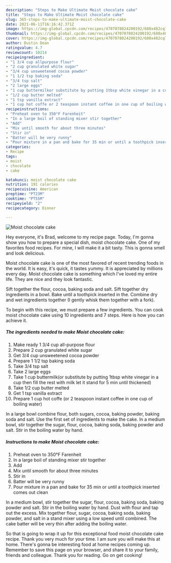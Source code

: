 ```yaml
---
description: "Steps to Make Ultimate Moist chocolate cake"
title: "Steps to Make Ultimate Moist chocolate cake"
slug: 365-steps-to-make-ultimate-moist-chocolate-cake
date: 2021-06-11T16:16:42.371Z
image: https://img-global.cpcdn.com/recipes/4707078024200192/680x482cq70/moist-chocolate-cake-recipe-main-photo.jpg
thumbnail: https://img-global.cpcdn.com/recipes/4707078024200192/680x482cq70/moist-chocolate-cake-recipe-main-photo.jpg
cover: https://img-global.cpcdn.com/recipes/4707078024200192/680x482cq70/moist-chocolate-cake-recipe-main-photo.jpg
author: Dustin Dean
ratingvalue: 4.7
reviewcount: 10214
recipeingredient:
- "1 3/4 cup allpurpose flour"
- "2 cup granulated white sugar"
- "3/4 cup unsweetened cocoa powder"
- "1 1/2 tsp baking soda"
- "3/4 tsp salt"
- "2 large eggs"
- "1 cup buttermilkor substitute by putting 1tbsp white vinegar in a cup then fill the rest with milk let it stand for 5 min until thickened"
- "1/2 cup butter melted"
- "1 tsp vanilla extract"
- "1 cup hot coffe or 2 teaspoon instant coffee in one cup of boiling water"
recipeinstructions:
- "Preheat oven to 350°F Farenheit"
- "In a large boil of standing mixer stir together"
- "Add"
- "Mix until smooth for about three minutes"
- "Stir in"
- "Batter will be very runny"
- "Pour mixture in a pan and bake for 35 min or until a toothpick inserted comes out clean"
categories:
- Recipe
tags:
- moist
- chocolate
- cake

katakunci: moist chocolate cake 
nutrition: 191 calories
recipecuisine: American
preptime: "PT23M"
cooktime: "PT55M"
recipeyield: "2"
recipecategory: Dinner

---
```



![Moist chocolate cake](https://img-global.cpcdn.com/recipes/4707078024200192/680x482cq70/moist-chocolate-cake-recipe-main-photo.jpg)

Hey everyone, it's Brad, welcome to my recipe page. Today, I'm gonna show you how to prepare a special dish, moist chocolate cake. One of my favorites food recipes. For mine, I will make it a bit tasty. This is gonna smell and look delicious.

Moist chocolate cake is one of the most favored of recent trending foods in the world. It is easy, it's quick, it tastes yummy. It is appreciated by millions every day. Moist chocolate cake is something which I've loved my entire life. They are nice and they look fantastic.

Sift together the flour, cocoa, baking soda and salt. Sift together dry ingredients in a bowl. Bake until a toothpick inserted in the. Combine dry and wet ingredients together (I gently whisk them together with a fork).


To begin with this recipe, we must prepare a few ingredients. You can cook moist chocolate cake using 10 ingredients and 7 steps. Here is how you can achieve it.

<!--inarticleads1-->

##### The ingredients needed to make Moist chocolate cake:

1. Make ready 1 3/4 cup all-purpose flour
1. Prepare 2 cup granulated white sugar
1. Get 3/4 cup unsweetened cocoa powder
1. Prepare 1 1/2 tsp baking soda
1. Take 3/4 tsp salt
1. Take 2 large eggs
1. Take 1 cup buttermilk(or substitute by putting 1tbsp white vinegar in a cup then fill the rest with milk let it stand for 5 min until thickened)
1. Take 1/2 cup butter melted
1. Get 1 tsp vanilla extract
1. Prepare 1 cup hot coffe (or 2 teaspoon instant coffee in one cup of boiling water)


In a large bowl combine flour, both sugars, cocoa, baking powder, baking soda and salt. Use the first set of ingredients to make the cake. In a medium bowl, stir together the sugar, flour, cocoa, baking soda, baking powder and salt. Stir in the boiling water by hand. 

<!--inarticleads2-->

##### Instructions to make Moist chocolate cake:

1. Preheat oven to 350°F Farenheit
1. In a large boil of standing mixer stir together
1. Add
1. Mix until smooth for about three minutes
1. Stir in
1. Batter will be very runny
1. Pour mixture in a pan and bake for 35 min or until a toothpick inserted comes out clean


In a medium bowl, stir together the sugar, flour, cocoa, baking soda, baking powder and salt. Stir in the boiling water by hand. Dust with flour and tap out the excess. Mix together flour, sugar, cocoa, baking soda, baking powder, and salt in a stand mixer using a low speed until combined. The cake batter will be very thin after adding the boiling water. 

So that is going to wrap it up for this exceptional food moist chocolate cake recipe. Thank you very much for your time. I am sure you will make this at home. There's gonna be interesting food at home recipes coming up. Remember to save this page on your browser, and share it to your family, friends and colleague. Thank you for reading. Go on get cooking!
